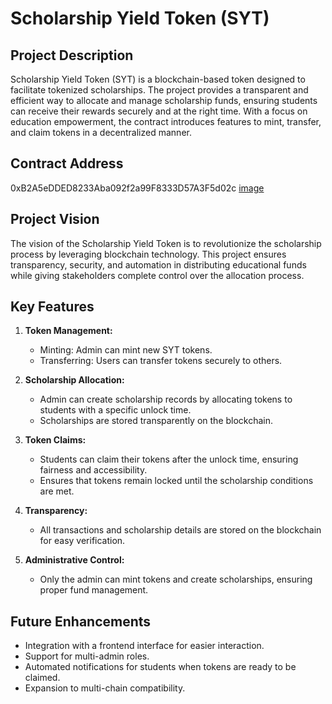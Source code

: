 # Scholarship Yield Token (SYT)

## Project Description
Scholarship Yield Token (SYT) is a blockchain-based token designed to facilitate tokenized scholarships. The project provides a transparent and efficient way to allocate and manage scholarship funds, ensuring students can receive their rewards securely and at the right time. With a focus on education empowerment, the contract introduces features to mint, transfer, and claim tokens in a decentralized manner.

## Contract Address
0xB2A5eDDED8233Aba092f2a99F8333D57A3F5d02c
[image](https://github.com/user-attachments/assets/289931c3-8514-45df-b92b-cd64cdba802b)

## Project Vision
The vision of the Scholarship Yield Token is to revolutionize the scholarship process by leveraging blockchain technology. This project ensures transparency, security, and automation in distributing educational funds while giving stakeholders complete control over the allocation process.

## Key Features

1. **Token Management:**
   - Minting: Admin can mint new SYT tokens.
   - Transferring: Users can transfer tokens securely to others.

2. **Scholarship Allocation:**
   - Admin can create scholarship records by allocating tokens to students with a specific unlock time.
   - Scholarships are stored transparently on the blockchain.

3. **Token Claims:**
   - Students can claim their tokens after the unlock time, ensuring fairness and accessibility.
   - Ensures that tokens remain locked until the scholarship conditions are met.

4. **Transparency:**
   - All transactions and scholarship details are stored on the blockchain for easy verification.

5. **Administrative Control:**
   - Only the admin can mint tokens and create scholarships, ensuring proper fund management.


## Future Enhancements
- Integration with a frontend interface for easier interaction.
- Support for multi-admin roles.
- Automated notifications for students when tokens are ready to be claimed.
- Expansion to multi-chain compatibility.

